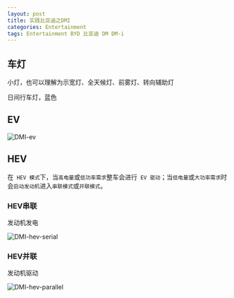 ```yaml
---
layout: post
title: 实践比亚迪之DMI
categories: Entertainment
tags: Entertainment BYD 比亚迪 DM DM-i
---
```


## 车灯

小灯，也可以理解为示宽灯、全天候灯、前雾灯、转向辅助灯

日间行车灯，蓝色

## EV

![DMI-ev](http://www.plantuml.com/plantuml/proxy?cache=no&src=https://raw.github.com/Wang-Ray/Wang-Ray.github.io/master/assets/plantuml/DMI-ev.md) 

## HEV

在` HEV 模式`下，当`高电量`或`低功率需求`整车会进行` EV 驱动`；当`低电量`或`大功率需求`时会`启动发动机`进入`串联模式`或`并联模式`。

### HEV串联

发动机发电

![DMI-hev-serial](http://www.plantuml.com/plantuml/proxy?cache=no&src=https://raw.github.com/Wang-Ray/Wang-Ray.github.io/master/assets/plantuml/DMI-hev-serial.md) 

### HEV并联

发动机驱动

![DMI-hev-parallel](http://www.plantuml.com/plantuml/proxy?cache=no&src=https://raw.github.com/Wang-Ray/Wang-Ray.github.io/master/assets/plantuml/DMI-hev-parallel.md)

